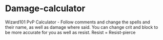 # Damage-calculator
Wizard101 PvP Calculator - Follow comments and change the spells and their name, as well as damage where said. You can change crit and block to be more accurate for you as well as resist. Resist = Resist-pierce
